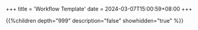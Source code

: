 +++
title = 'Workflow Template'
date = 2024-03-07T15:00:59+08:00
+++

{{%children depth="999" description="false" showhidden="true" %}}
